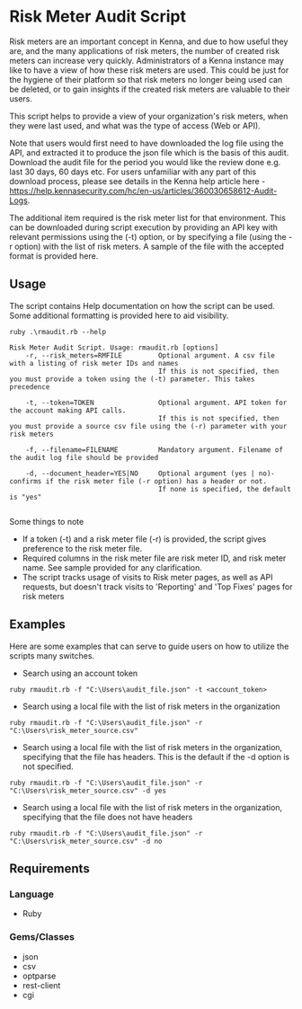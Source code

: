 # Risk Meter Audit Script
Risk meters are an important concept in Kenna, and due to how useful they are, and the many applications of risk meters, the number of created risk meters can increase very quickly. 
Administrators of a Kenna instance may like to have a view of how these risk meters are used. This could be just for the hygiene of their platform so that risk meters no longer being used can be deleted, or to gain insights if the created risk meters are valuable to their users. 

This script helps to provide a view of your organization's risk meters, when they were last used, and what was the type of access (Web or API). 

Note that users would first need to have downloaded the log file using the API, and extracted it to produce the json file which is the basis of this audit. Download the audit file for the period you would like the review done e.g. last 30 days, 60 days etc. 
For users unfamiliar with any part of this download process, please see details in the Kenna help article here - https://help.kennasecurity.com/hc/en-us/articles/360030658612-Audit-Logs. 

The additional item required is the risk meter list for that environment. This can be downloaded during script execution by providing an API key with relevant permissions using the (-t) option, or by specifying a file (using the -r option) with the list of risk meters. 
A sample of the file with the accepted format is provided here.  


## Usage
The script contains Help documentation on how the script can be used. Some additional formatting is provided here to aid visibility.

```
ruby .\rmaudit.rb --help

Risk Meter Audit Script. Usage: rmaudit.rb [options]
    -r, --risk_meters=RMFILE         Optional argument. A csv file with a listing of risk meter IDs and names
                                     If this is not specified, then you must provide a token using the (-t) parameter. This takes precedence
                                     
    -t, --token=TOKEN                Optional argument. API token for the account making API calls.
                                     If this is not specified, then you must provide a source csv file using the (-r) parameter with your risk meters
                                     
    -f, --filename=FILENAME          Mandatory argument. Filename of the audit log file should be provided
    
    -d, --document_header=YES|NO     Optional argument (yes | no)- confirms if the risk meter file (-r option) has a header or not.
                                     If none is specified, the default is "yes"
                                     

```

Some things to note
- If a token (-t) and a risk meter file (-r) is provided, the script gives preference to the risk meter file. 
- Required columns in the risk meter file are risk meter ID, and risk meter name. See sample provided for any clarification.  
- The script tracks usage of visits to Risk meter pages, as well as API requests, but doesn't track visits to 'Reporting' and 'Top Fixes' pages for risk meters



## Examples
Here are some examples that can serve to guide users on how to utilize the scripts many switches. 

- Search using an account token 

`ruby rmaudit.rb -f "C:\Users\audit_file.json" -t <account_token>`


- Search using a local file with the list of risk meters in the organization  

`ruby rmaudit.rb -f "C:\Users\audit_file.json" -r "C:\Users\risk_meter_source.csv"`


- Search using a local file with the list of risk meters in the organization, specifying that the file has headers. This is the default if the -d option is not specified.

`ruby rmaudit.rb -f "C:\Users\audit_file.json" -r "C:\Users\risk_meter_source.csv" -d yes`


- Search using a local file with the list of risk meters in the organization, specifying that the file does not have headers  

`ruby rmaudit.rb -f "C:\Users\audit_file.json" -r "C:\Users\risk_meter_source.csv" -d no`


## Requirements
### Language
- Ruby

### Gems/Classes
- json
- csv
- optparse
- rest-client
- cgi
